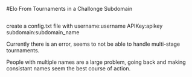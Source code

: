 #Elo From Tournaments in a Challonge Subdomain
##
create a config.txt file with
username:username
APIKey:apikey
subdomain:subdomain_name

Currently there is an error, seems to not be able to handle multi-stage 
tournaments.  

People with multiple names are a large problem, going back and making 
consistant names seem the best course of action. 